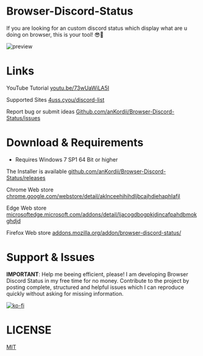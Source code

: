 # Browser-Discord-Status
If you are looking for an custom discord status which display what are u doing on browser, this is your tool! 😎🤙

![preview](https://i.imgur.com/qSb1UEK.png)

# Links

YouTube Tutorial
[youtu.be/73wUaWiLA5I](https://youtu.be/73wUaWiLA5I)

Supported Sites
[4uss.cyou/discord-list](https://4uss.cyou/discord-list)

Report bug or submit ideas
[Github.com/anKordii/Browser-Discord-Status/issues](https://github.com/anKordii/Browser-Discord-Status/issues)

# Download & Requirements
 - Requires Windows 7 SP1 64 Bit or higher
 
 The Installer is available [github.com/anKordii/Browser-Discord-Status/releases](https://github.com/anKordii/Browser-Discord-Status/releases)
 
 Chrome Web store [chrome.google.com/webstore/detail/aklnceehjhihdljbcajhdiehaphlafjl](https://chrome.google.com/webstore/detail/aklnceehjhihdljbcajhdiehaphlafjl)

 Edge Web store [microsoftedge.microsoft.com/addons/detail/ljacogdbogpkjdjncafpahdbmokghdjd](https://microsoftedge.microsoft.com/addons/detail/ljacogdbogpkjdjncafpahdbmokghdjd)
 
 Firefox Web store [addons.mozilla.org/addon/browser-discord-status/](https://addons.mozilla.org/addon/browser-discord-status/)

# Support & Issues
<b>IMPORTANT</b>: Help me beeing efficient, please! I am developing Browser Discord Status in my free time for no money. Contribute to the project by posting complete, structured and helpful issues which I can reproduce quickly without asking for missing information.

[![ko-fi](https://ko-fi.com/img/githubbutton_sm.svg)](https://ko-fi.com/Y8Y85DDFG)

# LICENSE
[MIT](https://github.com/anKordii/Browser-Discord-Status/blob/main/LICENSE)
